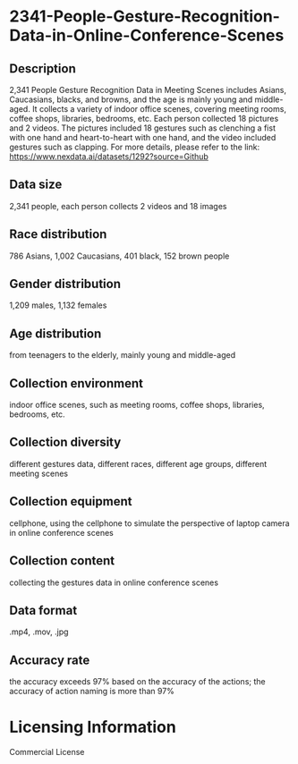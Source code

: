 # 2341-People-Gesture-Recognition-Data-in-Online-Conference-Scenes

## Description
2,341 People Gesture Recognition Data in Meeting Scenes includes Asians, Caucasians, blacks, and browns, and the age is mainly young and middle-aged. It collects a variety of indoor office scenes, covering meeting rooms, coffee shops, libraries, bedrooms, etc. Each person collected 18 pictures and 2 videos. The pictures included 18 gestures such as clenching a fist with one hand and heart-to-heart with one hand, and the video included gestures such as clapping.
For more details, please refer to the link: https://www.nexdata.ai/datasets/1292?source=Github


## Data size
2,341 people, each person collects 2 videos and 18 images
## Race distribution
786 Asians, 1,002 Caucasians, 401 black, 152 brown people
## Gender distribution
1,209 males, 1,132 females
## Age distribution
from teenagers to the elderly, mainly young and middle-aged
## Collection environment
indoor office scenes, such as meeting rooms, coffee shops, libraries, bedrooms, etc.
## Collection diversity
different gestures data, different races, different age groups, different meeting scenes
## Collection equipment
cellphone, using the cellphone to simulate the perspective of laptop camera in online conference scenes
## Collection content
collecting the  gestures data in online conference scenes
## Data format
.mp4, .mov, .jpg
## Accuracy rate
the accuracy exceeds 97% based on the accuracy of the actions; the accuracy of action naming is more than 97%
# Licensing Information
Commercial License
